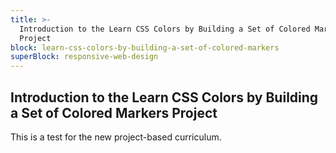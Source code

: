```yaml
---
title: >-
  Introduction to the Learn CSS Colors by Building a Set of Colored Markers
  Project
block: learn-css-colors-by-building-a-set-of-colored-markers
superBlock: responsive-web-design
---
```


## Introduction to the Learn CSS Colors by Building a Set of Colored Markers Project

This is a test for the new project-based curriculum.
